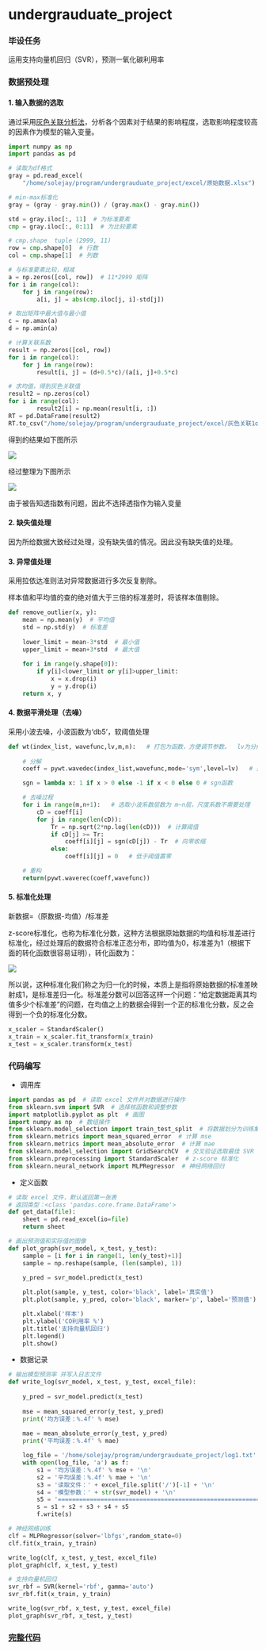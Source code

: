 # undergrauduate_project

### 毕设任务

运用支持向量机回归（SVR），预测一氧化碳利用率

### 数据预处理

#### 1. 输入数据的选取

通过采用[灰色关联分析法](https://baike.baidu.com/item/%E7%81%B0%E8%89%B2%E5%85%B3%E8%81%94%E5%88%86%E6%9E%90%E6%B3%95/8602076?fr=aladdin)，分析各个因素对于结果的影响程度，选取影响程度较高的因素作为模型的输入变量。

```python
import numpy as np
import pandas as pd

# 读取为df格式
gray = pd.read_excel(
    "/home/solejay/program/undergrauduate_project/excel/原始数据.xlsx")

# min-max标准化
gray = (gray - gray.min()) / (gray.max() - gray.min())

std = gray.iloc[:, 11]  # 为标准要素
cmp = gray.iloc[:, 0:11]  # 为比较要素

# cmp.shape  tuple (2999, 11)
row = cmp.shape[0]  # 行数
col = cmp.shape[1]  # 列数

# 与标准要素比较，相减
a = np.zeros([col, row])  # 11*2999 矩阵
for i in range(col):
    for j in range(row):
        a[i, j] = abs(cmp.iloc[j, i]-std[j])

# 取出矩阵中最大值与最小值
c = np.amax(a)
d = np.amin(a)

# 计算关联系数
result = np.zeros([col, row])
for i in range(col):
    for j in range(row):
        result[i, j] = (d+0.5*c)/(a[i, j]+0.5*c)

# 求均值，得到灰色关联值
result2 = np.zeros(col)
for i in range(col):
        result2[i] = np.mean(result[i, :])
RT = pd.DataFrame(result2)
RT.to_csv("/home/solejay/program/undergrauduate_project/excel/灰色关联1out.csv")
```

得到的结果如下图所示

![](img/huise.png)

经过整理为下图所示

![](img/huise1.png)

由于被告知透指数有问题，因此不选择透指作为输入变量

#### 2. 缺失值处理

因为所给数据大致经过处理，没有缺失值的情况。因此没有缺失值的处理。

#### 3. 异常值处理

采用拉依达准则法对异常数据进行多次反复剔除。

样本值和平均值的查的绝对值大于三倍的标准差时，将该样本值剔除。

```python
def remove_outlier(x, y):
    mean = np.mean(y)  # 平均值
    std = np.std(y)  # 标准差
    
    lower_limit = mean-3*std  # 最小值
    upper_limit = mean+3*std  # 最大值
    
    for i in range(y.shape[0]):
        if y[i]<lower_limit or y[i]>upper_limit:
            x = x.drop(i)
            y = y.drop(i)
    return x, y
```

#### 4. 数据平滑处理（去噪）

采用小波去噪，小波函数为‘db5’，软阈值处理

```python
def wt(index_list, wavefunc,lv,m,n):   # 打包为函数，方便调节参数。  lv为分解层数；data为最后保存的dataframe便于作图；index_list为待处理序列；wavefunc为选取的小波函数；m,n则选择了进行阈值处理的小波系数层数
   
    # 分解
    coeff = pywt.wavedec(index_list,wavefunc,mode='sym',level=lv)   # 按 level 层分解，使用pywt包进行计算， cAn是尺度系数 cDn为小波系数

    sgn = lambda x: 1 if x > 0 else -1 if x < 0 else 0 # sgn函数

    # 去噪过程
    for i in range(m,n+1):   # 选取小波系数层数为 m~n层，尺度系数不需要处理
        cD = coeff[i]
        for j in range(len(cD)):
            Tr = np.sqrt(2*np.log(len(cD)))  # 计算阈值
            if cD[j] >= Tr:
                coeff[i][j] = sgn(cD[j]) - Tr  # 向零收缩
            else:
                coeff[i][j] = 0   # 低于阈值置零

    # 重构
    return(pywt.waverec(coeff,wavefunc))
```

#### 5. 标准化处理

新数据=（原数据-均值）/标准差

z-score标准化，也称为标准化分数，这种方法根据原始数据的均值和标准差进行标准化，经过处理后的数据符合标准正态分布，即均值为0，标准差为1（根据下面的转化函数很容易证明），转化函数为：

![](https://img-blog.csdn.net/20160706160124006?watermark/2/text/aHR0cDovL2Jsb2cuY3Nkbi5uZXQv/font/5a6L5L2T/fontsize/400/fill/I0JBQkFCMA==/dissolve/70/gravity/Center)

所以说，这种标准化我们称之为归一化的时候，本质上是指将原始数据的标准差映射成1，是标准差归一化。标准差分数可以回答这样一个问题：“给定数据距离其均值多少个标准差”的问题，在均值之上的数据会得到一个正的标准化分数，反之会得到一个负的标准化分数。

```python
x_scaler = StandardScaler()
x_train = x_scaler.fit_transform(x_train)
x_test = x_scaler.transform(x_test)
```

### 代码编写

- 调用库

```python
import pandas as pd  # 读取 excel 文件并对数据进行操作
from sklearn.svm import SVR  # 选择核函数和调整参数
import matplotlib.pyplot as plt  # 画图
import numpy as np  # 数组操作
from sklearn.model_selection import train_test_split  # 将数据划分为训练集和测试集
from sklearn.metrics import mean_squared_error  # 计算 mse
from sklearn.metrics import mean_absolute_error  # 计算 mae
from sklearn.model_selection import GridSearchCV  # 交叉验证选取最佳 SVR 系数
from sklearn.preprocessing import StandardScaler  # z-score 标准化
from sklearn.neural_network import MLPRegressor  # 神经网络回归
```

- 定义函数

```python
# 读取 excel 文件，默认返回第一张表 
# 返回类型：<class 'pandas.core.frame.DataFrame'>
def get_data(file):
    sheet = pd.read_excel(io=file)
    return sheet
```

```python
# 画出预测值和实际值的图像
def plot_graph(svr_model, x_test, y_test):
    sample = [i for i in range(1, len(y_test)+1)]
    sample = np.reshape(sample, (len(sample), 1))
    
    y_pred = svr_model.predict(x_test)

    plt.plot(sample, y_test, color='black', label='真实值')
    plt.plot(sample, y_pred, color='black', marker='p', label='预测值')

    plt.xlabel('样本')
    plt.ylabel('CO利用率 %')
    plt.title('支持向量机回归')
    plt.legend()
    plt.show()
```

- 数据记录

```python
# 输出模型预测率 并写入日志文件
def write_log(svr_model, x_test, y_test, excel_file):
    
    y_pred = svr_model.predict(x_test)
    
    mse = mean_squared_error(y_test, y_pred)
    print('均方误差：%.4f' % mse) 
    
    mae = mean_absolute_error(y_test, y_pred)
    print('平均误差：%.4f' % mae)

    log_file = '/home/solejay/program/undergrauduate_project/log1.txt'
    with open(log_file, 'a') as f:
        s1 = '均方误差：%.4f' % mse + '\n'
        s2 = '平均误差：%.4f' % mae + '\n'
        s3 = '读取文件：' + excel_file.split('/')[-1] + '\n'
        s4 = '模型参数：' + str(svr_model) + '\n'
        s5 = '=============================================================\n'
        s = s1 + s2 + s3 + s4 + s5
        f.write(s)
```

```python
# 神经网络训练
clf = MLPRegressor(solver='lbfgs',random_state=0)
clf.fit(x_train, y_train)

write_log(clf, x_test, y_test, excel_file)
plot_graph(clf, x_test, y_test)
```

```python
# 支持向量机回归
svr_rbf = SVR(kernel='rbf', gamma='auto')
svr_rbf.fit(x_train, y_train)

write_log(svr_rbf, x_test, y_test, excel_file)
plot_graph(svr_rbf, x_test, y_test)
```

### [完整代码](https://github.com/purenjie/undergrauduate_project/blob/master/code/svr.py)



